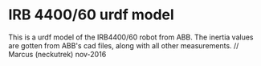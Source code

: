 # IRB 4400/60 urdf model

This is a urdf model of the IRB4400/60 robot from ABB.
The inertia values are gotten from ABB's cad files, along with all other measurements.
// Marcus (neckutrek) nov-2016